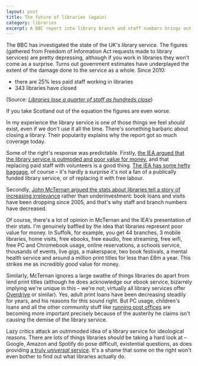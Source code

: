 ```yaml
---
layout: post
title: The future of libraries (again)
category: libraries
excerpt: A BBC report into library branch and staff numbers brings out the usual arguments against the service. Why can't some right wing critics even bother to find out what libraries do?
---
```


The BBC has investigated the state of the UK's library service. The figures (gathered from Freedom of Information Act requests made to library services) are pretty depressing, although if you work in libraries they won't come as a surprise. Turns out government estimates have underplayed the extent of the damage done to the service as a whole. Since 2010:

- there are 25% less paid staff working in libraries
- 343 libraries have closed

(Source: <cite>[Libraries lose a quarter of staff as hundreds close](http://www.bbc.co.uk/news/uk-england-35707956)</cite>)

If you take Scotland out of the equation the figures are even worse.

In my experience the library service is one of those things we feel _should_ exist, even if we don't use it all the time. There's something barbaric about closing a library. Their popularity explains why the report got so much coverage today.

Some of the right's response was predictable. Firstly, [the IEA argued that the library service is outmoded and poor value for money](http://www.iea.org.uk/in-the-media/media-coverage/public-libraries-need-to-modernise-in-order-to-be-sustained), and that replacing paid staff with volunteers is a good thing. [The IEA has some hefty baggage](http://www.bbc.co.uk/blogs/adamcurtis/entries/fdb484c8-99a1-32a3-83be-20108374b985), of course &#8211; it's hardly a surprise it's not a fan of a publically funded library service, or of replacing it with free labour.

Secondly, [John McTernan argued the stats about libraries tell a story of increasing irrelevance](http://www.telegraph.co.uk/news/12206475/Dont-mourn-the-loss-of-libraries-the-internet-has-made-them-obsolete.html) rather than underinvestment: book loans and visits have been dropping since 2005, and that's why staff and branch numbers have decreased.

Of course, there's a lot of opinion in McTernan and the IEA's presentation of their stats. I'm genuinely baffled by the idea that libraries represent poor value for money. In Suffolk, for example, you get 44 branches, 3 mobile libraries, home visits, free ebooks, free eaudio, free streaming, free wifi, free PC and Chromebook usage, online reservations, a schools service, thousands of events, live gigs, a makerspace, two book festivals, a mental health service and around a million print titles for less than &pound;6m a year. This strikes me as incredibly _good_ value for money.

Similarly, McTernan ignores a large swathe of things libraries do apart from lend print titles (although he does acknowledge our ebook service, bizarrely implying we're unique in this &#8211; we're not; virtually all library services offer [Overdrive](https://www.overdrive.com/) or similar). Yes, adult print loans have been decreasing steadily for years, and his reasons for this sound right. But PC usage, children's loans and all the other community stuff like [running post offices](http://suffolklibraries.co.uk/news/stradbroke-library-post-office-opens-this-week) are becoming more important precisely because of the austerity he claims isn't causing the demise of the library service.

Lazy critics attack an outmmoded idea of a library service for ideological reasons. There are lots of things libraries _should_ be taking a hard look at &#8211; Google, Amazon and Spotify do pose difficult, existential questions, as does providing [a truly _universal_ service](/2014/09/new-library-almere-for-everyone/). It's a shame that some on the right won't even bother to find out what libraries actually do.
